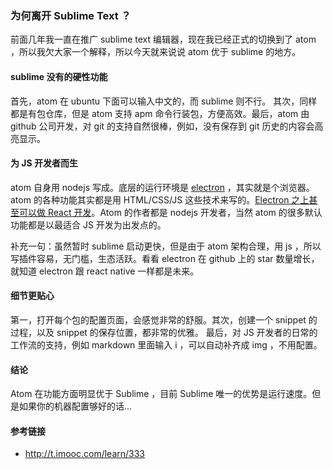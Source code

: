 ### 为何离开 Sublime Text ？

前面几年我一直在推广 sublime text 编辑器，现在我已经正式的切换到了 atom ，所以我欠大家一个解释，所以今天就来说说 atom 优于 sublime 的地方。

#### sublime 没有的硬性功能

首先，atom 在 ubuntu 下面可以输入中文的，而 sublime 则不行。 其次，同样都是有包仓库，但是 atom 支持 apm 命令行装包，方便高效。最后，atom 由 github 公司开发，对 git 的支持自然很棒，例如，没有保存到 git 历史的内容会高亮显示。

#### 为 JS 开发者而生

atom 自身用 nodejs 写成。底层的运行环境是 [electron](http://www.haoqicat.com/atom-love-js/electron.atom.io) ，其实就是个浏览器。atom 的各种功能其实都是用 HTML/CSS/JS 这些技术来写的。[Electron 之上甚至可以做 React 开发](https://github.com/chentsulin/electron-react-boilerplate)。Atom 的作者都是 nodejs 开发者，当然 atom 的很多默认功能都是以最适合 JS 开发为出发点的。

补充一句：虽然暂时 sublime 启动更快，但是由于 atom 架构合理，用 js ，所以写插件容易，无门槛，生态活跃。看看 electron 在 github 上的 star 数量增长，就知道 electron 跟 react native 一样都是未来。

#### 细节更贴心

第一，打开每个包的配置页面，会感觉非常的舒服。其次，创建一个 snippet 的过程，以及 snippet 的保存位置，都非常的优雅。 最后，对 JS 开发者的日常的工作流的支持，例如 markdown 里面输入 i ，可以自动补齐成 img ，不用配置。

#### 结论

Atom 在功能方面明显优于 Sublime ，目前 Sublime 唯一的优势是运行速度。但是如果你的机器配置够好的话...

#### 参考链接

* http://t.imooc.com/learn/333
